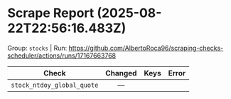 # Scrape Report (2025-08-22T22:56:16.483Z)

Group: `stocks`  |  Run: https://github.com/AlbertoRoca96/scraping-checks-scheduler/actions/runs/17167663768

| Check | Changed | Keys | Error |
|---|:---:|:--|:--|
| `stock_ntdoy_global_quote` | — |  |  |
